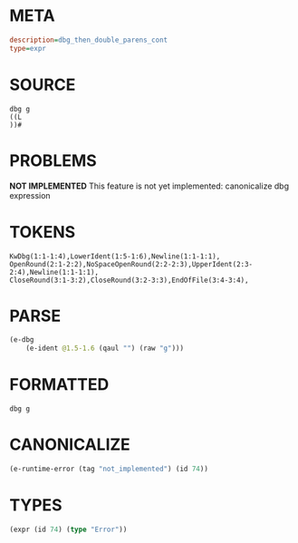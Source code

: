 # META
~~~ini
description=dbg_then_double_parens_cont
type=expr
~~~
# SOURCE
~~~roc
dbg g
((L
))#
~~~
# PROBLEMS
**NOT IMPLEMENTED**
This feature is not yet implemented: canonicalize dbg expression

# TOKENS
~~~zig
KwDbg(1:1-1:4),LowerIdent(1:5-1:6),Newline(1:1-1:1),
OpenRound(2:1-2:2),NoSpaceOpenRound(2:2-2:3),UpperIdent(2:3-2:4),Newline(1:1-1:1),
CloseRound(3:1-3:2),CloseRound(3:2-3:3),EndOfFile(3:4-3:4),
~~~
# PARSE
~~~clojure
(e-dbg
	(e-ident @1.5-1.6 (qaul "") (raw "g")))
~~~
# FORMATTED
~~~roc
dbg g
~~~
# CANONICALIZE
~~~clojure
(e-runtime-error (tag "not_implemented") (id 74))
~~~
# TYPES
~~~clojure
(expr (id 74) (type "Error"))
~~~
